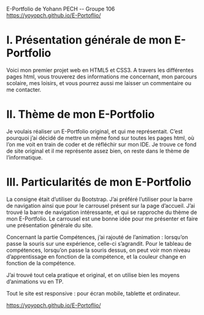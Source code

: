 E-Portfolio de Yohann PECH    --        Groupe 106<br>
https://yoyopch.github.io/E-Portoflio/


# **I. Présentation générale de mon E-Portfolio**


Voici mon premier projet web en HTML5 et CSS3. A travers les différentes pages html, vous trouverez des informations me concernant, mon parcours scolaire, mes loisirs, et vous pourrez aussi me laisser un commentaire ou me contacter.


# **II. Thème de mon E-Portfolio**


Je voulais réaliser un E-Portfolio original, et qui me représentait. C’est pourquoi j’ai décidé de mettre un même fond sur toutes les pages html, où l’on me voit en train de coder et de réfléchir sur mon IDE. Je trouve ce fond de site original et il me représente assez bien, on reste dans le thème de l’informatique.


# **III. Particularités de mon E-Portfolio**


La consigne était d’utiliser du Bootstrap. J’ai préféré l’utiliser pour la barre de navigation ainsi que pour le carrousel présent sur la page d’accueil. J’ai trouvé la barre de navigation intéressante, et qui se rapproche du thème de mon E-Portfolio. Le carrousel est une bonne idée pour me présenter et faire une 
présentation générale du site.

Concernant la partie Compétences, j’ai rajouté de l’animation : lorsqu’on passe la souris sur une expérience, celle-ci s’agrandit. 
Pour le tableau de compétences, lorsqu’on passe la souris dessus, on peut voir mon niveau d’apprentissage en fonction de la compétence, et la couleur change en fonction de la compétence.

J’ai trouvé tout cela pratique et original, et on utilise bien les moyens d’animations vu en TP.

Tout le site est responsive : pour écran mobile, tablette et ordinateur.

https://yoyopch.github.io/E-Portoflio/
